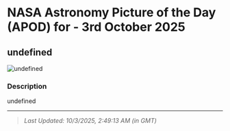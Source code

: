 
# NASA Astronomy Picture of the Day (APOD) for - 3rd October 2025
## undefined

![undefined](undefined)

### Description
undefined

---
> _Last Updated: 10/3/2025, 2:49:13 AM (in GMT)_
